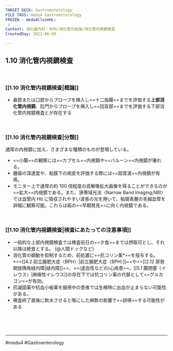 ```yaml
---
TARGET DECK: Gastroenterology
FILE TAGS: medu4 Gastroenterology
FROZEN - medu4ClozeHL:
 : 
Context: 消化器内科・外科/消化管の総論/消化管内視鏡検査
CreatedDay: 2021-06-09

---
```


## 1.10 消化管内視鏡検査

<br>

### [[1.10 消化管内視鏡検査|概論]]
* 鼻腔または口腔からプローブを挿入し==十二指腸==までを評価する**上部消化管内視鏡**、肛門からブローブを挿入し==回盲部==までを評価する下部消化管内視鏡検査とが存在する
<!--ID: 1624766943283-->


<br>

### [[1.10 消化管内視鏡検査|分類]]
通常の内視鏡に加え、さまざまな種類のものが登場している。
* ==小腸==の観察には==カプセル==内視鏡や==バルーン==内視鏡が優れる。
* 腫瘍の深達度や、粘膜下の病変を評価する際には==超音波==内視鏡が有用。
* モニター上で通常の約 100 倍程度の高解像拡大画像を得ることができるのが==拡大==内視鏡である。また、狭帯域光法〈Narrow Band Imaging;NBI〉では血管内 Hb に吸収されやすい波長の光を用いて、粘膜表層の毛細血管を詳細に観察可能。これらは癌の==早期発見==に向く内視鏡である。 
<!--ID: 1624766943289-->






<br>

### [[1.10 消化管内視鏡検査|検査にあたっての注意事項]]
* 一般的な上部内視鏡検査では検査前日の==夕食==までは摂取可とし、それ以降は絶食とする。 (@人間ドックなど)
* 消化管の蠕動を抑制するため、前処置に==抗コリン薬\*==を投与する。 
\*==[[4.2 前立腺肥大症〈BPH〉|前立腺肥大症〈BPH〉]]==や==[[2.12 原発開放隅角緑内障|緑内障]]==、==(虚血性などの)心疾患==、[[5.1 腸閉塞〈イレウス〉|麻痺性イレウス]]の存在下では抗コリン薬の代替として==グルカゴン==が有効。
* 抗凝固薬や抗血小板薬を服用中の患者では生検時に出血が止まらない可能性がある。 
* 検査終了直後に飲水させると喉にした麻酔の影響で==誤嚥==する可能性がある
<!--ID: 1624766943300-->








<br><br><br>

---
#medu4 #Gastroenterology 
